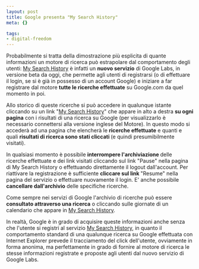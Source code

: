 ```yaml
--- 
layout: post
title: Google presenta "My Search History"
meta: {}

tags: 
- digital-freedom
---
```

Probabilmente si tratta della dimostrazione più esplicita di quante informazioni un motore di ricerca può estrapolare dal comportamento degli utenti: <a href="http://www.google.com/searchhistory/">My Search History</a> è infatti un <strong>nuovo servizio</strong> di Google Labs,  in versione beta da oggi, che permette agli utenti di registrarsi (o di effettuare il login, se si è già in possesso di un account Google) e iniziare a far registrare dal motore <strong>tutte le ricerche effettuate</strong> su Google.com da quel momento in poi.

Allo storico di queste ricerche si può accedere in qualunque istante cliccando su un link "<a href="http://www.google.com/searchhistory/">My Search History</a>" che appare in alto a destra <strong>su ogni pagina</strong> con i risultati di una ricerca su Google (per visualizzarlo è necessario connettersi alla versione inglese del Motore). In questo modo si accederà ad una pagina che elencherà le <strong>ricerche effettuate</strong> e quanti e quali <strong>risultati di ricerca sono stati cliccati </strong>(e quindi presumibilmente visitati).

In qualsiasi momento è possibile <strong>interrompere l'archiviazione </strong>delle ricerche effettuate e dei link visitati cliccando sul link "Pause" nella pagina di My Search History o effettuando direttamente il logout dall'account. Per riattivare la registrazione è sufficiente <strong>cliccare sul link </strong>"Resume" nella pagina del servizio o effettuare nuovamente il login. E' anche possibile <strong>cancellare dall'archivio</strong> delle specifiche ricerche.

Come sempre nei servizi di Google l'archivio di ricerche può essere <strong>consultato attraverso una ricerca</strong> o cliccando sulle giornate di un calendario che appare in <a href="http://www.google.com/searchhistory/">My Search History</a>.

In realtà, Google è in grado di acquisire queste informazioni anche senza che l'utente si registri al servizio <a href="http://www.google.com/searchhistory/">My Search History</a>, in quanto il comportamento standard di una qualunque ricerca su Google effettuata con Internet Explorer prevede il tracciamento del click dell'utente, ovviamente in forma anonima, ma perfettamente in grado di fornire al motore di ricerca le stesse informazioni registrate e proposte agli utenti dal nuovo servizio di Google Labs.  
